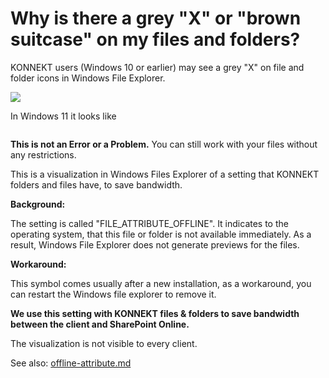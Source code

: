 # Why is there a grey "X" or "brown suitcase" on my files and folders?

KONNEKT users (Windows 10 or earlier) may see a grey "X" on file and folder icons in Windows File Explorer.

![](<../.gitbook/assets/image (43).png>)

In Windows 11 it looks like&#x20;

<figure><img src="../.gitbook/assets/2022-11-09 16_55_14-EyadWin11.png" alt=""><figcaption></figcaption></figure>

**This is not an Error or a Problem.** You can still work with your files without any restrictions.

This is a visualization in Windows Files Explorer of a setting that KONNEKT folders and files have, to save bandwidth.

**Background:**

The setting is called "FILE\_ATTRIBUTE\_OFFLINE". It indicates to the operating system, that this file or folder is not available immediately. As a result, Windows File Explorer does not generate previews for the files.

**Workaround:**

This symbol comes usually after a new installation, as a workaround, you can restart the Windows file explorer to remove it.

**We use this setting with KONNEKT files & folders to save bandwidth between the client and SharePoint Online.**

The visualization is not visible to every client.

See also: [offline-attribute.md](../configuration/system-settings/offline-attribute.md "mention")
